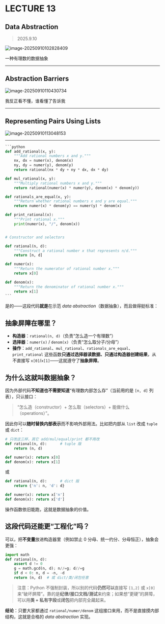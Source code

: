 # LECTURE 13

## Data Abstraction

> 2025.9.10

![image-20250910102828409](C:\Users\ZHAOKAI\AppData\Roaming\Typora\typora-user-images\image-20250910102828409.png)

一种有理数的数据抽象

----------

## Abstraction Barriers

![image-20250910110430734](C:\Users\ZHAOKAI\AppData\Roaming\Typora\typora-user-images\image-20250910110430734.png)

我反正看不懂，谁看懂了告诉我

-----------

## Representing Pairs Using Lists

![image-20250910113048153](C:\Users\ZHAOKAI\AppData\Roaming\Typora\typora-user-images\image-20250910113048153.png)

-----------

````python
```python
def add_rational(x, y):
    """Add rational numbers x and y."""
    nx, dx = numer(x), denom(x)
    ny, dy = numer(y), denom(y)
    return rational(nx * dy + ny * dx, dx * dy)

def mul_rational(x, y):
    """Multiply rational numbers x and y."""
    return rational(numer(x) * numer(y), denom(x) * denom(y))

def rationals_are_equal(x, y):
    """Return whether rational numbers x and y are equal."""
    return numer(x) * denom(y) == numer(y) * denom(x)

def print_rational(x):
    """Print rational x."""
    print(numer(x), "/", denom(x))


# Constructor and selectors

def rational(n, d):
    """Construct a rational number x that represents n/d."""
    return [n, d]

def numer(x):
    """Return the numerator of rational number x."""
    return x[0]

def denom(x):
    """Return the denominator of rational number x."""
    return x[1]
```
````

是的——这段代码**就是**在示范 *data abstraction*（数据抽象），而且做得挺标准：

## 抽象屏障在哪里？

- **构造器**：`rational(n, d)`（负责“怎么造一个有理数”）
- **选择器**：`numer(x)` / `denom(x)`（负责“怎么取分子/分母”）
- **操作**：`add_rational`、`mul_rational`、`rationals_are_equal`、`print_rational`
   这些函数**只通过选择器读数据、只通过构造器创建结果**，从不直接写 `x[0]`/`x[1]`——这就遵守了**抽象屏障**。

## 为什么这就叫数据抽象？

因为外部代码**不知道也不需要知道**“有理数内部怎么存”（当前用的是 `[n, d]` 列表），只认接口：

> “怎么造（constructor）+ 怎么取（selectors）+ 能做什么（operations）”。

因此你可以**随时替换内部表示**而不影响外部用法。比如把内部从 `list` 改成 `tuple` 或 `dict`：

```python
# 只改这三样，其它 add/mul/equal/print 都不用改
def rational(n, d):      # tuple 版
    return (n, d)

def numer(x): return x[0]
def denom(x): return x[1]
```

或

```python
def rational(n, d):      # dict 版
    return {'n': n, 'd': d}

def numer(x): return x['n']
def denom(x): return x['d']
```

操作函数依旧能跑，这就是数据抽象的价值。

## 这段代码还能更“工程化”吗？

可以，把**不变量**放进构造器里（例如禁止 0 分母、统一约分、分母恒正），抽象会更强：

```python
import math
def rational(n, d):
    assert d != 0
    g = math.gcd(n, d); n//=g; d//=g
    if d < 0: n, d = -n, -d
    return (n, d)  # 或 dict/类/闭包任意
```

> 注意：Python 不强制封装，所以别的代码**仍然可以**直接写 `[1,2]` 或 `x[0]` 来“破坏屏障”。靠的是**纪律/接口文档/测试**来约束；如果想“更硬”的屏障，可以用**类 + 私有字段**或**闭包**把内部完全藏起来。

**结论**：只要大家都通过 `rational/numer/denom` 这组接口来用，而不是直接摸内部结构，这就是合格的 *data abstraction* 实现。
